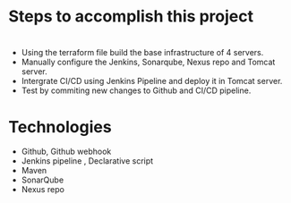 # Steps to accomplish this project
#
- Using the terraform file build the base infrastructure of 4 servers.
- Manually configure the Jenkins, Sonarqube, Nexus repo and Tomcat server.
- Intergrate CI/CD using Jenkins Pipeline and deploy it in Tomcat server.
- Test by commiting new changes to Github and CI/CD pipeline.

# Technologies 
- Github, Github webhook
- Jenkins pipeline , Declarative script
- Maven
- SonarQube
- Nexus repo
